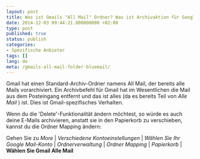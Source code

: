 ```yaml
---
layout: post
title: Was ist Gmails "All Mail" Ordner? Was ist Archivaktion für Google Mail?
date: 2014-12-03 09:44:21.000000000 +02:00
type: post
published: true
status: publish
categories:
- Spezifische Anbieter
tags: []
lang: de
meta: /gmails-all-mail-folder-bluemail/
---
```


Gmail hat einen Standard-Archiv-Ordner namens All Mail, der bereits alle Mails vorarchiviert. Ein Archivbefehl für Gmail hat im Wesentlichen die Mail aus dem Posteingang entfernt und das ist alles (da es bereits Teil von <i>Alle Mail </i>) ist. Dies ist Gmail-spezifisches Verhalten.

Wenn du die 'Delete'-Funktionalität ändern möchtest, so würde es auch deine E-Mails archivieren, anstatt sie in den Papierkorb zu verschieben, kannst du die Ordner Mapping ändern:

Gehen Sie zu *More* \| *Verschiedene Kontoeinstellungen* \| *Wählen Sie Ihr Google Mail-Konto* \| *Ordnerverwaltung* \| *Ordner Mapping* \| *Papierkorb* \| **Wählen Sie Gmail Alle Mail**

